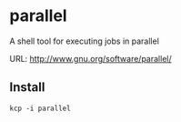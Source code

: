# parallel
A shell tool for executing jobs in parallel

URL: http://www.gnu.org/software/parallel/

## Install
```
kcp -i parallel
```
